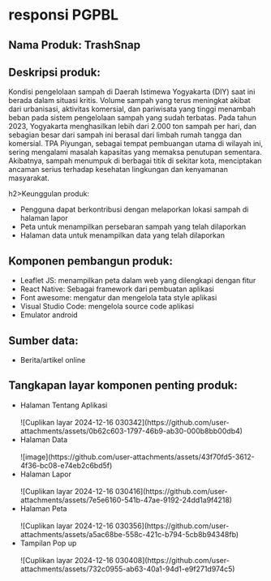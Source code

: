# responsi PGPBL

<h2>Nama Produk: TrashSnap</h2>

<h2>Deskripsi produk:</h2>
Kondisi pengelolaan sampah di Daerah Istimewa Yogyakarta (DIY) saat ini berada dalam situasi kritis. Volume sampah yang terus meningkat akibat dari urbanisasi, aktivitas komersial, dan pariwisata yang tinggi menambah beban pada sistem pengelolaan sampah yang sudah terbatas. Pada tahun 2023, 
Yogyakarta menghasilkan lebih dari 2.000 ton sampah per hari, dan sebagian besar dari sampah ini berasal dari limbah rumah tangga dan komersial. 
TPA Piyungan, sebagai tempat pembuangan utama di wilayah ini, sering mengalami masalah kapasitas yang memaksa penutupan sementara. Akibatnya,
sampah menumpuk di berbagai titik di sekitar kota, menciptakan ancaman serius terhadap kesehatan lingkungan dan kenyamanan masyarakat.

h2>Keunggulan produk: </h2>
<ul>
<li>Pengguna dapat berkontribusi dengan melaporkan lokasi sampah di halaman lapor</li>
<li>Peta untuk menampilkan persebaran sampah yang telah dilaporkan</li>
<li>Halaman data untuk menampilkan data yang telah dilaporkan</li>
</ul>

<h2>Komponen pembangun produk: </h2>
<ul>
<li>Leaflet JS: menampilkan peta dalam web yang dilengkapi dengan fitur</li>
<li>React Native: Sebagai framework dari pembuatan aplikasi</li>
<li>Font awesome: mengatur dan mengelola tata style aplikasi</li>
<li>Visual Studio Code: mengelola source code aplikasi</li>
<li>Emulator android</li>
</ul>

<h2>Sumber data:</h2>
<ul>
<li> Berita/artikel online</li>
</ul>

<h2>Tangkapan layar komponen penting produk:</h2>
<ul>
  <li>Halaman Tentang Aplikasi</li><br>
  ![Cuplikan layar 2024-12-16 030342](https://github.com/user-attachments/assets/0b62c603-1797-46b9-ab30-000b8bb00db4)
  <br>
  <li>Halaman Data</li><br>
  ![image](https://github.com/user-attachments/assets/43f70fd5-3612-4f36-bc08-e74eb2c6bd5f)
  <br>
   <li>Halaman Lapor</li><br>
  ![Cuplikan layar 2024-12-16 030416](https://github.com/user-attachments/assets/7e5e6160-541b-47ae-9192-24dd1a9f4218)
<br>
   <li>Halaman Peta</li><br>
  ![Cuplikan layar 2024-12-16 030356](https://github.com/user-attachments/assets/a5ac68be-558c-421c-b794-5cb8b94348fb)

<br>
   <li>Tampilan Pop up</li><br>
 ![Cuplikan layar 2024-12-16 030408](https://github.com/user-attachments/assets/732c0955-ab63-40a1-94d1-e9f271d974c5)
<br>
  
</ul>




